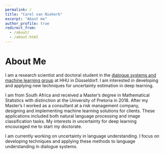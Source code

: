 ```yaml
---
permalink: /
title: "Carel van Niekerk"
excerpt: "About me"
author_profile: true
redirect_from: 
  - /about/
  - /about.html
---
```


About Me
======
I am a research scientist and doctoral student in the [dialogue systems and machine learning group](https://www.cs.hhu.de/en/research-groups/dialog-systems-and-machine-learning.html) at HHU in Düsseldorf. I am interested in developing and applying new techniques for uncertainty estimation in deep learning.

I am from South Africa and received a Master’s degree in Mathematical Statistics with distinction at the University of Pretoria in 2018. After my Master’s I worked as a consultant at a risk management company, designing and implementing machine learning solutions for clients. These applications included both natural language processing and image classification tasks. My interests in uncertainty for deep learning encouraged me to start my doctorate.

I am currently working on uncertainty in language understanding. I focus on developing techniques and applying these methods to language understanding in dialogue systems. 
